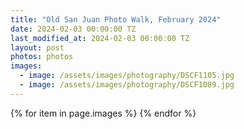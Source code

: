 ```yaml
---
title: "Old San Juan Photo Walk, February 2024"
date: 2024-02-03 00:00:00 TZ
last_modified_at: 2024-02-03 00:00:00 TZ
layout: post
photos: photos
images:
  - image: /assets/images/photography/DSCF1105.jpg
  - image: /assets/images/photography/DSCF1089.jpg
---
```


{% for item in page.images %}
{% endfor %}

